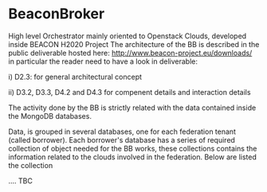 # BeaconBroker
High level Orchestrator mainly oriented to Openstack Clouds, developed inside BEACON H2020 Project
The architecture of the BB is described in the public deliverable hosted here: http://www.beacon-project.eu/downloads/
in particular the reader need to have a look in deliverable:

 i)        D2.3: for general architectural concept
 
 ii)       D3.2, D3.3, D4.2 and D4.3 for compenent details and interaction details
 
The activity done by the BB is strictly related with the data contained inside the MongoDB databases.

Data, is grouped in several databases, one for each federation tenant (called borrower). 
Each borrower's database has a series of required collection of object needed for the BB works, these collections contains the  information related to the clouds involved in the federation. Below are listed the collection  

....
TBC
